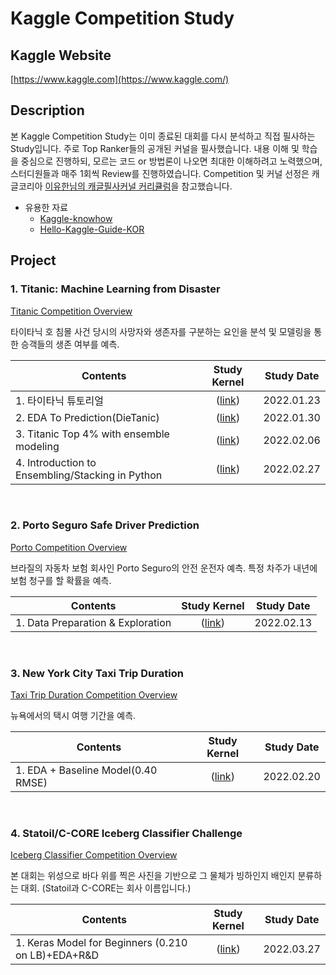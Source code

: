# Kaggle Competition Study


## Kaggle Website

[https://www.kaggle.com](https://www.kaggle.com/)


## Description

본 Kaggle Competition Study는 이미 종료된 대회를 다시 분석하고 직접 필사하는 Study입니다. 주로 Top Ranker들의 공개된 커널을 필사했습니다. 내용 이해 및 학습을 중심으로 진행하되, 모르는 코드 or 방법론이 나오면 최대한 이해하려고 노력했으며, 스터디원들과 매주 1회씩 Review를 진행하였습니다. Competition 및 커널 선정은 캐글코리아 [이유한님의 캐글필사커널 커리큘럼](https://aifrenz.github.io/present_file/커널커리큘럼.pdf)을 참고했습니다.

* 유용한 자료
    * [Kaggle-knowhow](https://github.com/zzsza/Kaggle-knowhow/blob/master/README.md)
    * [Hello-Kaggle-Guide-KOR](https://github.com/stevekwon211/Hello-Kaggle-Guide-KOR)


## Project

### 1. Titanic: Machine Learning from Disaster

[Titanic Competition Overview](https://www.kaggle.com/c/titanic)

타이타닉 호 침몰 사건 당시의 사망자와 생존자를 구분하는 요인을 분석 및 모델링을 통한 승객들의 생존 여부를 예측.

| Contents | Study Kernel | Study Date |
|-----|:---:|:---:|
| 1. 타이타닉 튜토리얼 | ([link]()) | 2022.01.23 |
| 2. EDA To Prediction(DieTanic) | ([link]()) | 2022.01.30 |
| 3. Titanic Top 4% with ensemble modeling | ([link]()) | 2022.02.06 |
| 4. Introduction to Ensembling/Stacking in Python | ([link]()) | 2022.02.27 |

<br>

### 2. Porto Seguro Safe Driver Prediction

[Porto Competition Overview](https://www.kaggle.com/c/porto-seguro-safe-driver-prediction)

브라질의 자동차 보험 회사인 Porto Seguro의 안전 운전자 예측. 특정 차주가 내년에 보험 청구를 할 확률을 예측.

| Contents | Study Kernel | Study Date |
|-----|:---:|:---:|
| 1. Data Preparation & Exploration | ([link]()) | 2022.02.13 |

<br>

### 3. New York City Taxi Trip Duration

[Taxi Trip Duration Competition Overview](https://www.kaggle.com/c/nyc-taxi-trip-duration)

뉴욕에서의 택시 여행 기간을 예측.

| Contents | Study Kernel | Study Date |
|-----|:---:|:---:|
| 1. EDA + Baseline Model(0.40 RMSE) | ([link]()) | 2022.02.20 |

<br>

### 4. Statoil/C-CORE Iceberg Classifier Challenge

[Iceberg Classifier Competition Overview](https://www.kaggle.com/c/statoil-iceberg-classifier-challenge)

본 대회는 위성으로 바다 위를 찍은 사진을 기반으로 그 물체가 빙하인지 배인지 분류하는 대회. (Statoil과 C-CORE는 회사 이름입니다.)

| Contents | Study Kernel | Study Date |
|-----|:---:|:---:|
| 1. Keras Model for Beginners (0.210 on LB)+EDA+R&D | ([link]()) | 2022.03.27 |



